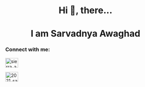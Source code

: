 <h1 align="center">Hi 👋, there...</h1>

<h1 align="center">I am Sarvadnya Awaghad</h1>

<h3 align="left">Connect with me:</h3>
<p align="left">
<a href="https://www.instagram.com/sierra_alpha_43/" target="blank"><img align="center" src="https://raw.githubusercontent.com/rahuldkjain/github-profile-readme-generator/master/src/images/icons/Social/instagram.svg" alt="sierra_alpha_43" height="30" width="40" /></a>

  <a href="https://www.hackerrank.com/2021_sarvadnya_1" target="blank"><img align="center" src="https://raw.githubusercontent.com/rahuldkjain/github-profile-readme-generator/master/src/images/icons/Social/hackerrank.svg" alt="2021_sarvadnya_1" height="30" width="40" /></a>


<!--
**Sarvadnyaawaghad150503/Sarvadnyaawaghad150503** is a ✨ _special_ ✨ repository because its `README.md` (this file) appears on your GitHub profile.

Here are some ideas to get you started:


- 🌱 I’m currently learning JAVA, DSA, 
- 💬 Ask me about communiccation skills, personality development
- 📫 You can reach out to me at: sarvadnyaawaghad10@gmail.com
